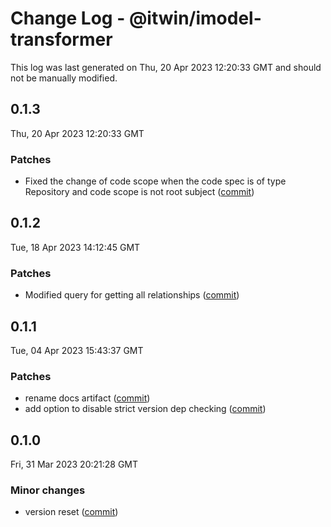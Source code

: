 # Change Log - @itwin/imodel-transformer

This log was last generated on Thu, 20 Apr 2023 12:20:33 GMT and should not be manually modified.

<!-- Start content -->

## 0.1.3

Thu, 20 Apr 2023 12:20:33 GMT

### Patches

- Fixed the change of code scope when the code spec is of type Repository and code scope is not root subject ([commit](https://github.com/iTwin/transformer/commit/db9ba2c5d706506210a6eae49229dc3d031d4567))

## 0.1.2

Tue, 18 Apr 2023 14:12:45 GMT

### Patches

- Modified query for getting all relationships ([commit](https://github.com/iTwin/transformer/commit/18c92c334e312b9c5b8f254dec66941c23ee3c0b))

## 0.1.1

Tue, 04 Apr 2023 15:43:37 GMT

### Patches

- rename docs artifact ([commit](https://github.com/iTwin/transformer/commit/35c2188ee72beaab88c26d68bd6b2f03336e63bf))
- add option to disable strict version dep checking ([commit](https://github.com/iTwin/transformer/commit/35c2188ee72beaab88c26d68bd6b2f03336e63bf))

## 0.1.0

Fri, 31 Mar 2023 20:21:28 GMT

### Minor changes

- version reset ([commit](https://github.com/iTwin/transformer/commit/f88a868c8dfbbf6bae42840d9210eb2c0f00359d))
